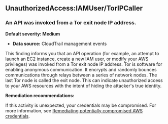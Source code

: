 

UnauthorizedAccess:IAMUser/TorIPCaller
--------------------------------------

### An API was invoked from a Tor exit node IP address.

**Default severity: Medium**

* **Data source:** CloudTrail management events

This finding informs you that an API operation (for example, an attempt to launch an EC2 instance, create a new IAM user, or modify your AWS privileges) was invoked from a Tor exit node IP address. Tor is software for enabling anonymous communication. It encrypts and randomly bounces communications through relays between a series of network nodes. The last Tor node is called the exit node. This can indicate unauthorized access to your AWS resources with the intent of hiding the attacker's true identity.

**Remediation recommendations:**

If this activity is unexpected, your credentials may be compromised. For more information, see [Remediating potentially compromised AWS credentials](https://docs.aws.amazon.com/guardduty/latest/ug/compromised-creds.html).


